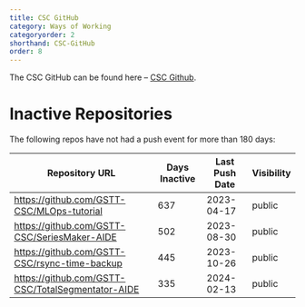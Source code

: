 ```yaml
---
title: CSC GitHub
category: Ways of Working
categoryorder: 2
shorthand: CSC-GitHub
order: 8
---
```


The CSC GitHub can be found here – <a href="https://github.com/GSTT-CSC/">CSC Github</a>.

# Inactive Repositories

The following repos have not had a push event for more than 180 days:

| Repository URL | Days Inactive | Last Push Date | Visibility |
| --- | --- | --- | --- |
| https://github.com/GSTT-CSC/MLOps-tutorial | 637 | 2023-04-17 | public |
| https://github.com/GSTT-CSC/SeriesMaker-AIDE | 502 | 2023-08-30 | public |
| https://github.com/GSTT-CSC/rsync-time-backup | 445 | 2023-10-26 | public |
| https://github.com/GSTT-CSC/TotalSegmentator-AIDE | 335 | 2024-02-13 | public |
